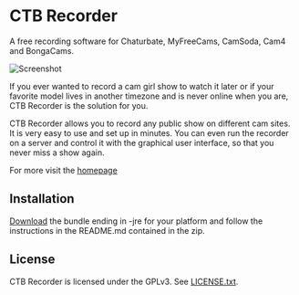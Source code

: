# CTB Recorder

A free recording software for Chaturbate, MyFreeCams, CamSoda, Cam4 and BongaCams.

![Screenshot](https://raw.githubusercontent.com/0xboobface/ctbrec/master/docs/img/featured-s.jpg)

If you ever wanted to record a cam girl show to watch it later or if your favorite model lives in another timezone and is never online when you are, CTB Recorder is the solution for you.

CTB Recorder allows you to record any public show on different cam sites. It is very easy to use and set up in minutes. You can even run the recorder on a server and control it with the graphical user interface, so that you never miss a show again.

For more visit the [homepage](https://0xboobface.github.io/ctbrec)

## Installation
[Download](https://github.com/0xboobface/ctbrec/releases) the bundle ending in -jre for your platform and follow the instructions in the README.md contained in the zip.

## License
CTB Recorder is licensed under the GPLv3. See [LICENSE.txt](https://raw.githubusercontent.com/0xboobface/ctbrec/master/LICENSE.txt).
